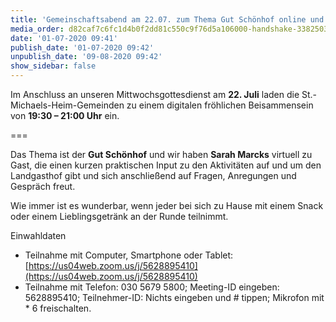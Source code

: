 ```yaml
---
title: 'Gemeinschaftsabend am 22.07. zum Thema Gut Schönhof online und am Telefon'
media_order: d82caf7c6fc1d4b0f2dd81c550c9f76d5a106000-handshake-33825031920.jpeg
date: '01-07-2020 09:41'
publish_date: '01-07-2020 09:42'
unpublish_date: '09-08-2020 09:42'
show_sidebar: false
---
```


Im Anschluss an unseren Mittwochsgottesdienst am **22. Juli** laden die St.-Michaels-Heim-Gemeinden zu einem digitalen fröhlichen Beisammensein von **19:30 – 21:00 Uhr** ein.

===

Das Thema ist der **Gut Schönhof** und wir haben **Sarah Marcks** virtuell zu Gast, die einen kurzen praktischen Input zu den Aktivitäten auf und um den Landgasthof gibt und sich anschließend auf Fragen, Anregungen und Gespräch freut.

Wie immer ist es wunderbar, wenn jeder bei sich zu Hause mit einem Snack oder einem Lieblingsgetränk an der Runde teilnimmt.

Einwahldaten
* Teilnahme mit Computer, Smartphone oder Tablet: [https://us04web.zoom.us/j/5628895410](https://us04web.zoom.us/j/5628895410)
* Teilnahme mit Telefon: 030 5679 5800; Meeting-ID eingeben: 5628895410; Teilnehmer-ID: Nichts eingeben und # tippen; Mikrofon mit * 6 freischalten.